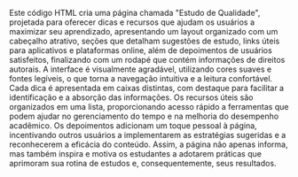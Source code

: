 Este código HTML cria uma página chamada "Estudo de Qualidade", projetada para oferecer dicas e recursos que ajudam os usuários a maximizar seu aprendizado, apresentando um layout organizado com um cabeçalho atrativo, seções que detalham sugestões de estudo, links úteis para aplicativos e plataformas online, além de depoimentos de usuários satisfeitos, finalizando com um rodapé que contém informações de direitos autorais. A interface é visualmente agradável, utilizando cores suaves e fontes legíveis, o que torna a navegação intuitiva e a leitura confortável. Cada dica é apresentada em caixas distintas, com destaque para facilitar a identificação e a absorção das informações. Os recursos úteis são organizados em uma lista, proporcionando acesso rápido a ferramentas que podem ajudar no gerenciamento do tempo e na melhoria do desempenho acadêmico. Os depoimentos adicionam um toque pessoal à página, incentivando outros usuários a implementarem as estratégias sugeridas e a reconhecerem a eficácia do conteúdo. Assim, a página não apenas informa, mas também inspira e motiva os estudantes a adotarem práticas que aprimoram sua rotina de estudos e, consequentemente, seus resultados.
